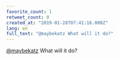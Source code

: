 ```yaml
---
favorite_count: 1
retweet_count: 0
created_at: "2019-01-28T07:41:16.000Z"
lang: en
full_text: "@maybekatz What will it do?"
---
```


[@maybekatz](https://twitter.com/maybekatz) What will it do?
